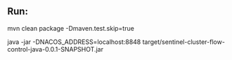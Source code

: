 ## Run:
mvn clean package -Dmaven.test.skip=true

java -jar -DNACOS_ADDRESS=localhost:8848 target/sentinel-cluster-flow-control-java-0.0.1-SNAPSHOT.jar
